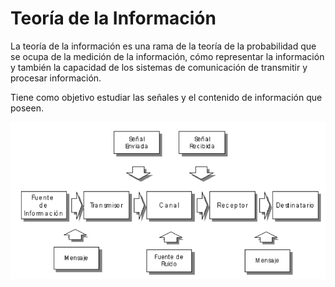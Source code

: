 # Teoría de la Información

La teoría de la información es una rama de la teoría de la probabilidad que se ocupa de la medición de la información, cómo representar la información y también la capacidad de los sistemas de comunicación de transmitir y procesar información.

Tiene como objetivo estudiar las señales y el contenido de información que poseen.

![teoria_de_la_informacion_diagrama](../assets/teoria_de_la_informacion_diagrama.png)